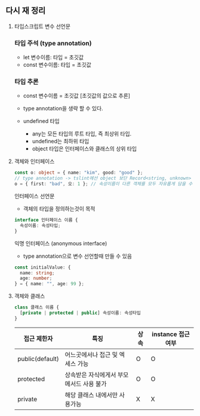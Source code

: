 ## 다시 재 정리

1. 타입스크립트 변수 선언문

   ### 타입 주석 (type annotation)

   - let 변수이름: 타입 = 초깃값
   - const 변수이름: 타입 = 초깃값

   ### 타입 추론

   - const 변수이름 = 초깃값 [초깃값의 값으로 추론]
   - type annotation을 생략 할 수 있다.

   - undefined 타입
     - any는 모든 타입의 루트 타입, 즉 최상위 타입.
     - undefined는 최하위 타입
     - object 타입은 인터페이스와 클래스의 상위 타입

2. 객체와 인터페이스

   ```ts
   const o: object = { name: "kim", good: "good" };
   // type annotation -> tslint에선 object 보단 Record<string, unknown> 추천!
   o = { first: "bad", 오: 1 }; // 속성이름이 다른 객체를 모두 자유롭게 담을 수 있음.
   ```

   인터페이스 선언문

   - 객체의 타입을 정의하는것이 목적

   ```ts
   interface 인터페이스 이름 {
     속성이름: 속성타입;
   }
   ```

   익명 인터페이스 (anonymous interface)

   - type annotation으로 변수 선언할때 만들 수 있음

   ```ts
   const initialValue: {
     name: string;
     age: number;
   } = { name: "", age: 99 };
   ```

3. 객체와 클래스
   ```ts
   class 클래스 이름 {
     [private | protected | public] 속성이름: 속성타입
   }
   ```
   | 접근 제한자     | 특징                                      | 상속 | instance 접근 여부 |
   | --------------- | ----------------------------------------- | ---- | ------------------ |
   | public(default) | 어느곳에서나 접근 및 엑세스 가능          | O    | O                  |
   | protected       | 상속받은 자식에게서 부모 메서드 사용 불가 | O    | O                  |
   | private         | 해당 클래스 내에서만 사용가능             | X    | X                  |
